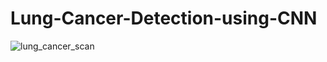 # Lung-Cancer-Detection-using-CNN

![lung_cancer_scan](https://user-images.githubusercontent.com/64629896/170135522-b4632313-0453-492e-8446-8ce695c3feea.gif)
